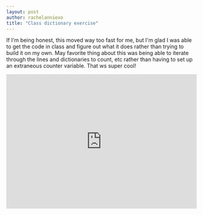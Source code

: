 ```yaml
---
layout: post
author: rachelanniexo
title: "Class dictionary exercise"
---
```


If I'm being honest, this moved way too fast for me, but I'm glad I was able to get the code in class and figure out what it does rather than trying to build it on my own. May favorite thing about this was being able to iterate through the lines and dictionaries to count, etc rather than having to set up an extraneous counter variable. That ws super cool!

<iframe src="https://trinket.io/embed/python3/eb48982dc5" width="100%" height="356" frameborder="0" marginwidth="0" marginheight="0" allowfullscreen></iframe>
